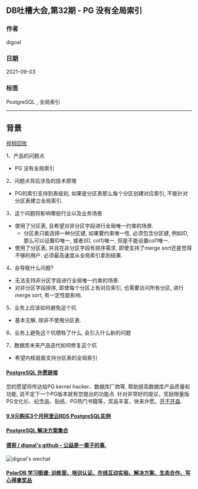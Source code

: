 ## DB吐槽大会,第32期 - PG 没有全局索引    
    
### 作者    
digoal    
    
### 日期    
2021-09-03    
    
### 标签    
PostgreSQL , 全局索引    
    
----    
    
## 背景    
[视频回放](https://www.bilibili.com/video/BV15h411s7rm/)    
    
1、产品的问题点    
- PG 没有全局索引    
    
2、问题点背后涉及的技术原理    
- PG的索引支持到表级别, 如果是分区表那么每个分区创建对应索引, 不能针对分区表建立全局索引.      
    
3、这个问题将影响哪些行业以及业务场景    
- 使用了分区表, 且希望对非分区字段进行全局唯一约束的场景.     
    - 分区表只能选择一种分区键, 如果要约束唯一性, 必须包含分区键, 例如ID, 那么可以设置ID唯一, 或者(ID, col1)唯一, 但是不能设置col1唯一.     
- 使用了分区表, 并且在非分区字段有排序需求, 即使支持了merge sort还是觉得不够的用户. 必须最高速度从全局索引拿到结果.      
    
4、会导致什么问题?    
- 无法支持非分区字段进行全局唯一约束的场景.     
- 对非分区字段排序, 即使每个分区上有对应索引, 也需要访问所有分区, 进行merge sort, 有一定性能影响.     
    
5、业务上应该如何避免这个坑     
- 基本无解, 除非不使用分区表.    
    
6、业务上避免这个坑牺牲了什么, 会引入什么新的问题    
    
    
7、数据库未来产品迭代如何修复这个坑    
- 希望内核层面支持分区表的全局索引     
    
  
#### [PostgreSQL 许愿链接](https://github.com/digoal/blog/issues/76 "269ac3d1c492e938c0191101c7238216")
您的愿望将传达给PG kernel hacker、数据库厂商等, 帮助提高数据库产品质量和功能, 说不定下一个PG版本就有您提出的功能点. 针对非常好的提议，奖励限量版PG文化衫、纪念品、贴纸、PG热门书籍等，奖品丰富，快来许愿。[开不开森](https://github.com/digoal/blog/issues/76 "269ac3d1c492e938c0191101c7238216").  
  
  
#### [9.9元购买3个月阿里云RDS PostgreSQL实例](https://www.aliyun.com/database/postgresqlactivity "57258f76c37864c6e6d23383d05714ea")
  
  
#### [PostgreSQL 解决方案集合](https://yq.aliyun.com/topic/118 "40cff096e9ed7122c512b35d8561d9c8")
  
  
#### [德哥 / digoal's github - 公益是一辈子的事.](https://github.com/digoal/blog/blob/master/README.md "22709685feb7cab07d30f30387f0a9ae")
  
  
![digoal's wechat](../pic/digoal_weixin.jpg "f7ad92eeba24523fd47a6e1a0e691b59")
  
  
#### [PolarDB 学习图谱: 训练营、培训认证、在线互动实验、解决方案、生态合作、写心得拿奖品](https://www.aliyun.com/database/openpolardb/activity "8642f60e04ed0c814bf9cb9677976bd4")
  

